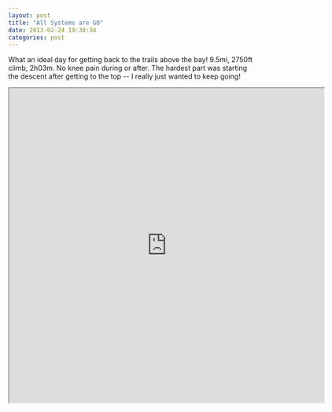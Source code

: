 ```yaml
---
layout: post
title: "All Systems are GO"
date: 2013-02-24 19:30:34
categories: post
---
```

What an ideal day for getting back to the trails above the bay! 9.5mi, 2750ft climb, 2h03m.  No knee pain during or after.  The hardest part was starting the descent after getting to the top -- I really just wanted to keep going!

<iframe width="640" height="640" src="http://360.io/zbufJR"></iframe>
